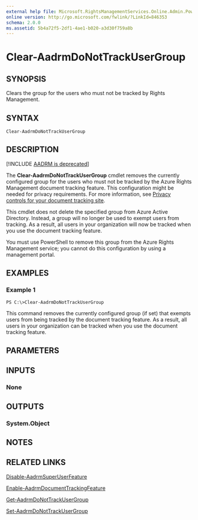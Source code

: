 ```yaml
---
external help file: Microsoft.RightsManagementServices.Online.Admin.PowerShell.dll-Help.xml
online version: http://go.microsoft.com/fwlink/?LinkId=846353
schema: 2.0.0
ms.assetid: 5b4a72f5-2df1-4ae1-b020-a3d30f759a8b
---
```


# Clear-AadrmDoNotTrackUserGroup

## SYNOPSIS
Clears the group for the users who must not be tracked by Rights Management.

## SYNTAX

```
Clear-AadrmDoNotTrackUserGroup
```

## DESCRIPTION
[!INCLUDE [AADRM is deprecated](../includes/aadrm-deprecated.md)]

The **Clear-AadrmDoNotTrackUserGroup** cmdlet removes the currently configured group for the users who must not be tracked by the Azure Rights Management document tracking feature. This configuration might be needed for privacy requirements. For more information, see [Privacy controls for your document tracking site](https://docs.microsoft.com/information-protection/rms-client/client-admin-guide-document-tracking#privacy-controls-for-your-document-tracking-site).

This cmdlet does not delete the specified group from Azure Active Directory. Instead, a group will no longer be used to exempt users from tracking. As a result, all users in your organization will now be tracked when you use the document tracking feature. 

You must use PowerShell to remove this group from the Azure Rights Management service; you cannot do this configuration by using a management portal.


## EXAMPLES

### Example 1
```
PS C:\>Clear-AadrmDoNotTrackUserGroup
```

This command removes the currently configured group (if set) that exempts users from being tracked by the document tracking feature. As a result, all users in your organization can be tracked when you use the document tracking feature.


## PARAMETERS

## INPUTS

### None


## OUTPUTS

### System.Object

## NOTES

## RELATED LINKS

[Disable-AadrmSuperUserFeature](./Disable-AadrmSuperUserFeature.md)

[Enable-AadrmDocumentTrackingFeature](./Enable-AadrmDocumentTrackingFeature.md)

[Get-AadrmDoNotTrackUserGroup](./Get-AadrmDoNotTrackUserGroup.md)

[Set-AadrmDoNotTrackUserGroup](./Set-AadrmDoNotTrackUserGroup.md)


